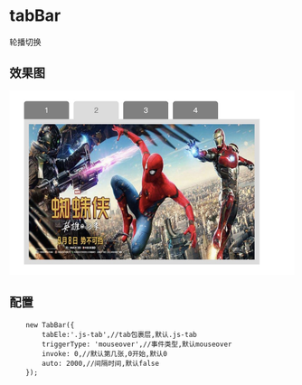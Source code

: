 # tabBar
轮播切换

## 效果图
![alt](./img/show.jpg)

## 配置
```
    new TabBar({
        tabEle:'.js-tab',//tab包裹层,默认.js-tab
        triggerType: 'mouseover',//事件类型,默认mouseover
        invoke: 0,//默认第几张,0开始,默认0
        auto: 2000,//间隔时间,默认false
    });
```
